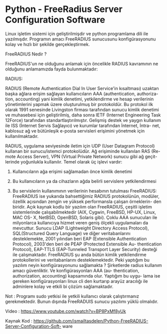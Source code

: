 # Python - FreeRadius Server Configuration Software

Linux işletim sistemi için geliştirilmişdir ve python programlama dili ile
yazılmışdır. Programın amacı FreeRADIUS sunucusunu konfigürasyonunu kolay
ve hızlı bir şekilde gerçekleştirmek.

FreeRADIUS Nedir ?

FreeRADIUS'un ne olduğunu anlamak için öncelikle RADIUS kavramının ne
olduğunu anlamamızda fayda bulunmaktadır:

RADIUS:

RADIUS (Remote Authentication Dial In User Service'in kısaltması) uzaktan
başka ağlara erişim sağlayan kullanıcıların AAA (authentication, authoriza-
tion, accounting) yani kimlik denetimi, yetkilendirme ve hesap verilerinin
yönetimlerini yapmak üzere oluşturulmuş bir protokoldür. Bu protokol ilk
olarak 1991 senesinde Livingston firması tarafından sunucu kimlik denetimi
ve muhasebesi için geliştirilmiş, daha sonra IETF (Internet Engineering Task
12Force) tarafından standartlaştırılmıştır. Gelişmiş destek ve yaygın kullanım
ile ISS (İnternet Servis Sağlayıcı) ve kurumlar tarafından İnternet, İntra-
net, kablosuz ağ ve bütünleşik e-posta servisleri erişimini yönetmek için
kullanılmaktadır.

RADIUS, uygulama seviyesinde iletim için UDP (User Datagram Protocol)
kullanan bir sunucu/istemci protokolüdür. Ağ erişiminde kullanılan RAS (Re-
mote Access Server), VPN (Virtual Private Network) sunucu gibi ağ geçit-
lerinde yoğunlukla kullanılır. Temel olarak üç işlevi vardır:

1. Kullanıcıların ağa erişimi sağlamadan önce kimlik denetimi

2. Bu kullanıcıların ya da cihazların ağda belirli servislere
yetkilendirmesi

3. Bu servislerin kullanımının verilerinin hesabının tutulması
FreeRADIUS: FreeRADIUS ise yukarıda bahsettiğimiz RADIUS protokolünün,
modüler, özellik açısından zengin ve yüksek performansla çalışan örneklerin-
den biridir. Açık kaynak kodlu bir yazılım olan FreeRADIUS, çeşitli işletim
sistemlerinde çalışabilmektedir (AIX, Cygwin, FreeBSD, HP-UX, Linux, MAC OS-
X, NetBSD, OpenBSD, Solaris gibi). Çoklu AAA sunucuları ile milyonlarca
kullanıcıya hizmet veren geniş ölçekli uygulamaları da mevcuttur. Sunucu
LDAP (Lightweight Directory Access Protocol), SQL(Structured Query Language)
ve diğer veritabanlarını desteklemekte, 2001 yılından beri EAP (Extensible
Authentication Protocol), 2003'den beri de PEAP (Protected Extensible Au-
thentication Protocol), EAP-TTLS (EAP-Tunneled Transport Layer Security)
desteği ile çalışmaktadır. FreeRADIUS şu anda bütün kimlik yetkilendirme
protokollerini ve veritabanlarını desteklemektedir.
Peki yaptığım bu yazılım neyin konfigürasyonunu sağlamakta ?
Şirketlerde radius kullanım amacı güvenliktir. Ve konfigürasyonları AAA (au-
thentication, authorization, accounting) kapsamında olur. Yaptığım bu uygu-
lama ise gereken konfigürasyonları linux cli den kurtarıp arayüz aracılığı
ile adminlere kolay ve etkili bi çözüm sağlamaktadır.

Not : Programı sudo yetkisi ile yetkili kullanıcı olarak çalıştırmanız
gerekmektedir. Bunun dışında FreeRADUIS sunucu yazılımı yüklü olmalıdır.

Video : https://www.youtube.com/watch?v=BP8PxMf8yUk

Kaynak Kod : https://github.com/ismailtasdelen/Python-FreeRADIUS-Server-Configuration-Soft-
ware
